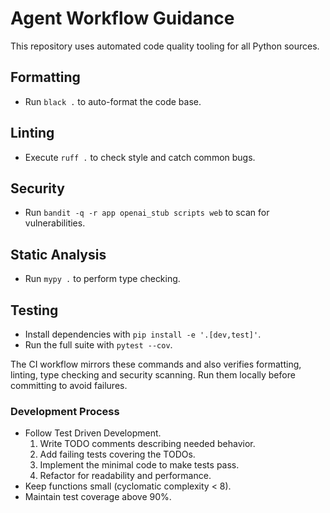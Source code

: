 # Agent Workflow Guidance

This repository uses automated code quality tooling for all Python sources.

## Formatting
- Run `black .` to auto-format the code base.

## Linting
- Execute `ruff .` to check style and catch common bugs.

## Security
- Run `bandit -q -r app openai_stub scripts web` to scan for vulnerabilities.

## Static Analysis
- Run `mypy .` to perform type checking.

## Testing
- Install dependencies with `pip install -e '.[dev,test]'`.
- Run the full suite with `pytest --cov`.

The CI workflow mirrors these commands and also verifies formatting, linting,
type checking and security scanning. Run them locally before committing to avoid failures.

### Development Process
- Follow Test Driven Development.
  1. Write TODO comments describing needed behavior.
  2. Add failing tests covering the TODOs.
  3. Implement the minimal code to make tests pass.
  4. Refactor for readability and performance.
- Keep functions small (cyclomatic complexity < 8).
- Maintain test coverage above 90%.

